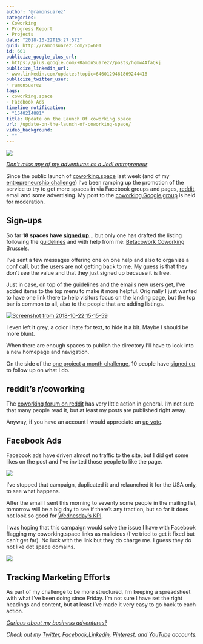 ```yaml
---
author: '@ramonsuarez'
categories:
- Coworking
- Progress Report
- Projects
date: "2018-10-22T15:27:57Z"
guid: http://ramonsuarez.com/?p=601
id: 601
publicize_google_plus_url:
- https://plus.google.com/+RamonSuarezV/posts/hqmw4AfaQkj
publicize_linkedin_url:
- www.linkedin.com/updates?topic=6460129461869244416
publicize_twitter_user:
- ramonsuarez
tags:
- coworking.space
- Facebook Ads
timeline_notification:
- "1540214881"
title: Update on the Launch Of coworking.space
url: /update-on-the-launch-of-coworking-space/
video_background:
- ""
---
```


![](https://ramonsuarez.com/wp-content/uploads/2018/10/jedi-squirrel.gif)

*[Don’t miss any of my adventures as a Jedi entrepreneur](https://docs.google.com/forms/d/e/1FAIpQLSerPrYxhHkx55PoPtZrKvolDDw5Q-sMc5akSpWP4j0SxsjmzA/viewform)*

Since the public launch of [coworking.space](https://www.coworking.space) last week (and of my [entrepreneurship challenge](http://ramonsuarez.com/launching-at-least-one-project-every-month-my-entrepreneurship-learning-challenge/)) I’ve been ramping up the promotion of the service to try to get more spaces in via Facebook groups and pages, [reddit](https://www.reddit.com/r/CoWorking/comments/9pj5xt/free_directory_and_websites_for_coworking_spaces/), email and some advertising. My post to the [coworking Google group](https://groups.google.com/forum/#!forum/coworking) is held for moderation.

## Sign-ups

So far **18 spaces have [signed up](https://www.coworking.space/add/)**… but only one has drafted the listing following the [guidelines](https://www.coworking.space/how-to/) and with help from me: [Betacowork Coworking Brussels](https://betacowork.coworking.space).

I’ve sent a few messages offering one on one help and also to organize a conf call, but the users are not getting back to me. My guess is that they don’t see the value and that they just signed up because it is free.

Just in case, on top of the guidelines and the emails new users get, I’ve added items to the top menu to make it more helpful. Originally I just wanted to have one link there to help visitors focus on the landing page, but the top bar is common to all, also to the people that are adding listings.

[![Screenshot from 2018-10-22 15-15-59](https://ramonsuarez.files.wordpress.com/2018/10/screenshot-from-2018-10-22-15-15-59.png)](https://www.coworking.space)

I even left it grey, a color I hate for text, to hide it a bit. Maybe I should be more blunt.

When there are enough spaces to publish the directory I’ll have to look into a new homepage and navigation.

On the side of the [one project a month challenge](http://ramonsuarez.com/launching-at-least-one-project-every-month-my-entrepreneurship-learning-challenge/), 10 people have [signed up](https://ramonsuarez.com/do-you-want-to-hear-from-me/) to follow up on what I do.

## reddit’s r/coworking

The [coworking forum on reddit](https://www.reddit.com/r/CoWorking/) has very little action in general. I’m not sure that many people read it, but at least my posts are published right away.

Anyway, if you have an account I would appreciate an [up vote](https://www.reddit.com/r/CoWorking/comments/9pj5xt/free_directory_and_websites_for_coworking_spaces/).

## Facebook Ads

Facebook ads have driven almost no traffic to the site, but I did get some likes on the post and I’ve invited those people to like the page.

![](https://ramonsuarez.com/wp-content/uploads/2018/10/facebook-ads-coworking-space-first-campaign.png)

I’ve stopped that campaign, duplicated it and relaunched it for the USA only, to see what happens.

After the email I sent this morning to seventy some people in the mailing list, tomorrow will be a big day to see if there’s any traction, but so far it does not look so good for [Wednesday’s KPI](http://ramonsuarez.com/next-weeks-kpis-for-coworking-space/).

I was hoping that this campaign would solve the issue I have with Facebook flagging my coworking.space links as malicious (I’ve tried to get it fixed but can’t get far). No luck with the link but they do charge me. I guess they do not like dot space domains.

![](https://ramonsuarez.com/wp-content/uploads/2018/10/img_20181022_1648067283931683048881199-1024x862.jpg)

## Tracking Marketing Efforts

As part of my challenge to be more structured, I’m keeping a spreadsheet with what I’ve been doing since Friday. I’m not sure I have set the right headings and content, but at least I’ve made it very easy to go back to each action.

*[Curious about my business adventures?](https://ramonsuarez.com/do-you-want-to-hear-from-me/)*

*Check out my [Twitter](https://twitter.com/ramonsuarez), [Facebook](https://www.facebook.com/ramonsuarezdotcom),[Linkedin](https://www.linkedin.com/in/ramonsuarez/), [Pinterest](https://www.pinterest.com/ramonsuarez/), and [YouTube](https://www.youtube.com/ramonsuarezv) accounts.*